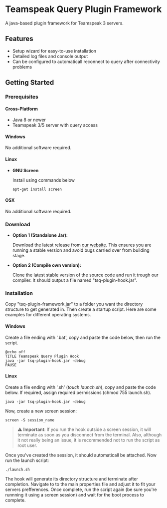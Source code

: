 # Teamspeak Query Plugin Framework

A java-based plugin framework for Teamspeak 3 servers.

## Features
- Setup wizard for easy-to-use installation
- Detailed log files and console output
- Can be configured to automaticall reconnect to query after connectivity problems

## Getting Started

### Prerequisites

#### Cross-Platform
- Java 8 or newer
- Teamspeak 3/5 server with query access

#### Windows
No additional software required.

#### Linux
- **GNU Screen**

   Install using commands below
   
   ```
   apt-get install screen
   ```

#### OSX
No additional software required.

### Download
- **Option 1 (Standalone Jar):**

   Download the latest release from [our website](https://projects.vortexdata.net/tsq-plugin-framework). This ensures you are running a stable version and avoid bugs carried over from building stage.
   
- **Option 2 (Compile own version):**

   Clone the latest stable version of the source code and run it trough our compiler. It should output a file named "tsq-plugin-hook.jar".
   
### Installation

   Copy "tsq-plugin-framework.jar" to a folder you want the directory structure to get generated in. Then create a startup script. Here are some examples for different operating systems.
   
   #### Windows
   
   Create a file ending with '.bat', copy and paste the code below, then run the script.
   
   ```
   @echo off
   TITLE Teamspeak Query Plugin Hook
   java -jar tsq-plugin-hook.jar -debug
   PAUSE
   ```

   #### Linux
   
   Create a file ending with '.sh' (_touch launch.sh_), copy and paste the code below. If required, assign required permissions (chmod 755 launch.sh).
   
   ```
   java -jar tsq-plugin-hook.jar -debug
   ```
   
   Now, create a new screen session:
   
   ```
   screen -S session_name
   ```
   
   > ⚠️ **Important**: If you run the hook outside a screen session, it will terminate as soon as you disconnect from the terminal. Also, although it not really being an issue, it is recommended not to run the script as root user.
   
   Once you've created the session, it should automaticall be attached. Now run the launch script:
   
   ```
   ./launch.sh
   ```
   
   The hook will generate its directory structure and terminate after completion. Navigate to to the main properties file and adjust it to fit your servers prefferences. Once complete, run the script again (be sure you're runnning it using a screen session) and wait for the boot process to complete.
